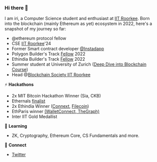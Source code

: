 ### Hi there 👋

I am iri, a Computer Science student and enthusiast at [IIT Roorkee](https://www.iitr.ac.in/). Born into the blockchain (mainly Ethereum as yet) ecosystem in 2022, here's a snapshot of my journey so far:
- @ethereum protocol fellow
- CSE [IIT Roorkee](https://www.iitr.ac.in/)'24
- Former Smart contract developer [@Instadapp](https://instadapp.io/)
- Polygon Builder's Track [Fellow](https://pf-2022.devfolio.co/fellows) 2022
- Ethindia Builder's Track [Fellow](https://eif3.devfolio.co/fellows) 2022
- Summer student at University of Zurich ([Deep Dive into Blockchain Course](https://www.linkedin.com/posts/uzh-oec_universityofzurich-oecuzh-summerschools-activity-6950350215946117120-68ap?utm_source=share&utm_medium=member_android))
- Head @[Blockchain Society IIT Roorkee](https://blocsoc.iitr.ac.in/)

⚡ **Hackathons**
- 2x MIT Bitcoin Hackathon Winner (Sia, CKB)
- Ethernals [finalist](https://devfolio.co/projects/easyorders-0700)
- 2x Ethindia Winner ([Connext](https://devfolio.co/projects/refinext-6247), [Filecoin](https://devfolio.co/projects/review-pulse-c1a5))
- EthParis winner [(WalletConnect, TheGraph)](https://ethglobal.com/showcase/zkmask-0x1z4)
- Inter IIT Gold Medallist 

🔭 **Learning**
- ZK, Cryptography, Ethereum Core, CS Fundamentals and more.

🔗 **Connect**
- [Twitter](https://twitter.com/richa3112)

<!--
**Richa-iitr/Richa-iitr** is a ✨ _special_ ✨ repository because its `README.md` (this file) appears on your GitHub profile.

Here are some ideas to get you started:

- 🔭 I’m currently working on ...
- 🌱 I’m currently learning ...
- 👯 I’m looking to collaborate on ...
- 🤔 I’m looking for help with ...
- 💬 Ask me about ...
- 📫 How to reach me: ...
- 😄 Pronouns: ...
- ⚡ Fun fact: ...
-->
